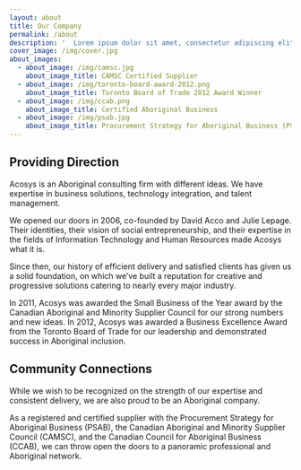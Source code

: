 ```yaml
---
layout: about
title: Our Company
permalink: /about
description: '  Lorem ipsum dolor sit amet, consectetur adipiscing elit. Phasellus sit amet iaculis elit. Nam semper ut arcu non placerat. Praesent nibh massa varius.'
cover_image: /img/cover.jpg
about_images:
  - about_image: /img/camsc.jpg
    about_image_title: CAMSC Certified Supplier
  - about_image: /img/toronto-board-award-2012.png
    about_image_title: Toronto Board of Trade 2012 Award Winner
  - about_image: /img/ccab.png
    about_image_title: Certified Aboriginal Business
  - about_image: /img/psab.jpg
    about_image_title: Procurement Strategy for Aboriginal Business (PSAB)
---
```

## Providing Direction

Acosys is an Aboriginal consulting firm with different ideas. We have expertise in business solutions, technology integration, and talent management.

We opened our doors in 2006, co-founded by David Acco and Julie Lepage. Their identities, their vision of social entrepreneurship, and their expertise in the fields of Information Technology and Human Resources made Acosys what it is.

Since then, our history of efficient delivery and satisfied clients has given us a solid foundation, on which we’ve built a reputation for creative and progressive solutions catering to nearly every major industry.

In 2011, Acosys was awarded the Small Business of the Year award by the Canadian Aboriginal and Minority Supplier Council for our strong numbers and new ideas. In 2012, Acosys was awarded a Business Excellence Award from the Toronto Board of Trade for our leadership and demonstrated success in Aboriginal inclusion.

## Community Connections

While we wish to be recognized on the strength of our expertise and
consistent delivery, we are also proud to be an Aboriginal company.

As a registered and certified supplier with the Procurement Strategy for
Aboriginal Business (PSAB), the Canadian Aboriginal and Minority
Supplier Council (CAMSC), and the Canadian Council for Aboriginal
Business (CCAB), we can throw open the doors to a panoramic
professional and Aboriginal network.
